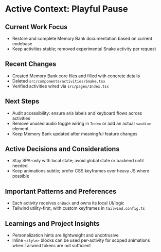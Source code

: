 # Active Context: Playful Pause

## Current Work Focus
- Restore and complete Memory Bank documentation based on current codebase
- Keep activities stable; removed experimental Snake activity per request

## Recent Changes
- Created Memory Bank core files and filled with concrete details
- Deleted `src/components/activities/Snake.tsx`
- Verified activities wired via `src/pages/Index.tsx`

## Next Steps
- Audit accessibility: ensure aria labels and keyboard flows across activities
- Remove unused audio toggle wiring in `Index` or add an actual `<audio>` element
- Keep Memory Bank updated after meaningful feature changes

## Active Decisions and Considerations
- Stay SPA-only with local state; avoid global state or backend until needed
- Keep animations subtle; prefer CSS keyframes over heavy JS where possible

## Important Patterns and Preferences
- Each activity receives `onBack` and owns its local UI/logic
- Tailwind utility-first, with custom keyframes in `tailwind.config.ts`

## Learnings and Project Insights
- Personalization hints are lightweight and unobtrusive
- Inline `<style>` blocks can be used per-activity for scoped animations when Tailwind tokens are not sufficient

